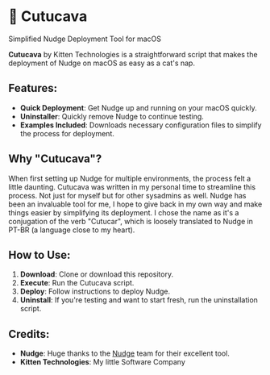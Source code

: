 # 🌺  Cutucava

Simplified Nudge Deployment Tool for macOS

**Cutucava** by Kitten Technologies is a straightforward script that makes the deployment of Nudge on macOS as easy as a cat's nap.

## Features:

- **Quick Deployment**: Get Nudge up and running on your macOS quickly.
- **Uninstaller**: Quickly remove Nudge to continue testing.
- **Examples Included**: Downloads necessary configuration files to simplify the process for deployment.
  
## Why "Cutucava"?

When first setting up Nudge for multiple environments, the process felt a little daunting.
Cutucava was written in my personal time to streamline this process. Not just for myself but for other sysadmins as well.
Nudge has been an invaluable tool for me, I hope to give back in my own way and make things easier by simplifying its deployment.
I chose the name as it's a conjugation of the verb "Cutucar", which is loosely translated to Nudge in PT-BR (a language close to my heart).

## How to Use:

1. **Download**: Clone or download this repository.
2. **Execute**: Run the Cutucava script.
3. **Deploy**: Follow instructions to deploy Nudge.
4. **Uninstall**: If you're testing and want to start fresh, run the uninstallation script.

## Credits:

- **Nudge**: Huge thanks to the [Nudge](https://github.com/macadmins/nudge) team for their excellent tool.
- **Kitten Technologies**: My little Software Company
